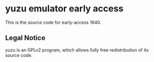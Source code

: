 yuzu emulator early access
=============

This is the source code for early-access 1640.

## Legal Notice

yuzu is an GPLv2 program, which allows fully free redistribution of its source code.